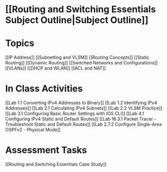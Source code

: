 # [[Routing and Switching Essentials Subject Outline|Subject Outline]]
# Topics
[[IP Address]]
[[Subnetting and VLSM]]
[[Routing Concepts]]
[[Static Routing]]
[[Dynamic Routing]]
[[Switched Networks and Configurations]]
[[VLANs]]
[[DHCP and WLAN]]
[[ACL and NAT]]
# In Class Activities
[[Lab 1.1 Converting IPv4 Addresses to Binary]]
[[Lab 1.2 Identifying IPv4 Addresses]]
[[Lab 2.1 Calculating IPv4 Subnets]]
[[Lab 2.2 VLSM Practice]]
[[Lab 3.1 Configuring Basic Router Settings with IOS CLI]]
[[Lab 4.1 Configuring IPv4 Static and Default Routes]]
[[Lab 16.3.1 Packet Tracer - Troubleshoot Static and Default Routes]]
[[Lab 2.7.2 Configure Single-Area OSPFv2 - Physical Mode]]
# Assessment Tasks
[[Routing and Switching Essentials Case Study]]
